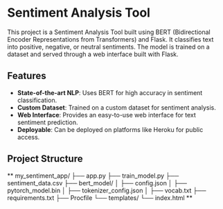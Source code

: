 # Sentiment Analysis Tool

This project is a Sentiment Analysis Tool built using BERT (Bidirectional Encoder Representations from Transformers) and Flask. It classifies text into positive, negative, or neutral sentiments. The model is trained on a dataset and served through a web interface built with Flask.

## Features

- **State-of-the-art NLP**: Uses BERT for high accuracy in sentiment classification.
- **Custom Dataset**: Trained on a custom dataset for sentiment analysis.
- **Web Interface**: Provides an easy-to-use web interface for text sentiment prediction.
- **Deployable**: Can be deployed on platforms like Heroku for public access.

## Project Structure
**
my_sentiment_app/
├── app.py
├── train_model.py
├── sentiment_data.csv
├── bert_model/
│ ├── config.json
│ ├── pytorch_model.bin
│ ├── tokenizer_config.json
│ ├── vocab.txt
├── requirements.txt
├── Procfile
└── templates/
└── index.html **
